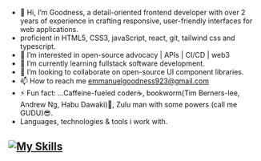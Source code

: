 - 👋 Hi, I’m Goodness, a detail-oriented frontend developer with over 2 years of experience in crafting responsive, user-friendly interfaces for web applications.
- proficient in HTML5, CSS3, javaScript, react, git, tailwind css and typescript.
- 👀 I’m interested in open-source advocacy | APIs | CI/CD | web3 
- 🌱 I’m currently learning fullstack software development.
- 💞️ I’m looking to collaborate on open-source UI component libraries.
- 📫 How to reach me emmanuelgoodness923@gmail.com
- ⚡ Fun fact: ...Caffeine-fueled coder☕, bookworm(Tim Berners-lee, Andrew Ng, Habu Dawaki)📖, Zulu man with some powers (call me GUDU)😎.
- 
  Languages, technologies & tools i work with.
  
[![My Skills](https://skillicons.dev/icons?i=js,html,css,tailwind,react,blockchain,redux,git,typescript,github,vscode,firebase )](https://skillicons.dev)
-  
<!---
Devgoodness/Devgoodness is a ✨ special ✨ repository because its `README.md` (this file) appears on your GitHub profile.
You can click the Preview link to take a look at your changes.
--->
